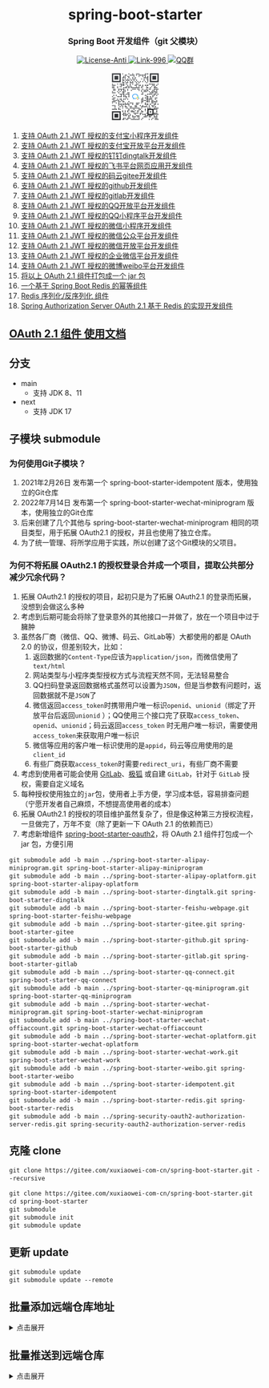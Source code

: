 <div align="center" style="text-align: center;">
    <h1>spring-boot-starter</h1>
    <h3>Spring Boot 开发组件（git 父模块）</h3>
    <a target="_blank" href="https://github.com/996icu/996.ICU/blob/master/LICENSE">
        <img alt="License-Anti" src="https://img.shields.io/badge/License-Anti 996-blue.svg">
    </a>
    <a target="_blank" href="https://996.icu/#/zh_CN">
        <img alt="Link-996" src="https://img.shields.io/badge/Link-996.icu-red.svg">
    </a>
    <a target="_blank" href="https://qm.qq.com/cgi-bin/qm/qr?k=ZieC6s1WB4njfVbrDHYgoNS8YpT26VtF&jump_from=webapi">
        <img alt="QQ群" src="https://img.shields.io/badge/QQ群-696503132-blue.svg"/>
    </a>
</div>

<p></p>

<div align="center" style="text-align: center;">
    <a target="_blank" href="https://work.weixin.qq.com/gm/75cfc47d6a341047e4b6aca7389bdfa8">
        <img alt="企业微信群" src="static/wechat-work.jpg" height="100"/>
    </a>
</div>

1. [支持 OAuth 2.1 JWT 授权的支付宝小程序开发组件](https://gitee.com/xuxiaowei-com-cn/spring-boot-starter-alipay-miniprogram.git)
2. [支持 OAuth 2.1 JWT 授权的支付宝开放平台开发组件](https://gitee.com/xuxiaowei-com-cn/spring-boot-starter-alipay-oplatform.git)
3. [支持 OAuth 2.1 JWT 授权的钉钉dingtalk开发组件](https://gitee.com/xuxiaowei-com-cn/spring-boot-starter-dingtalk)
4. [支持 OAuth 2.1 JWT 授权的飞书平台网页应用开发组件](https://gitee.com/xuxiaowei-com-cn/spring-boot-starter-feishu-webpage)
5. [支持 OAuth 2.1 JWT 授权的码云gitee开发组件](https://gitee.com/xuxiaowei-com-cn/spring-boot-starter-gitee)
6. [支持 OAuth 2.1 JWT 授权的github开发组件](https://gitee.com/xuxiaowei-com-cn/spring-boot-starter-github)
7. [支持 OAuth 2.1 JWT 授权的gitlab开发组件](https://gitee.com/xuxiaowei-com-cn/spring-boot-starter-gitlab)
8. [支持 OAuth 2.1 JWT 授权的QQ开放平台开发组件](https://gitee.com/xuxiaowei-com-cn/spring-boot-starter-qq-connect)
9. [支持 OAuth 2.1 JWT 授权的QQ小程序平台开发组件](https://gitee.com/xuxiaowei-com-cn/spring-boot-starter-qq-miniprogram)
10. [支持 OAuth 2.1 JWT 授权的微信小程序开发组件](https://gitee.com/xuxiaowei-com-cn/spring-boot-starter-wechat-miniprogram)
11. [支持 OAuth 2.1 JWT 授权的微信公众平台开发组件](https://gitee.com/xuxiaowei-com-cn/spring-boot-starter-wechat-offiaccount)
12. [支持 OAuth 2.1 JWT 授权的微信开放平台开发组件](https://gitee.com/xuxiaowei-com-cn/spring-boot-starter-wechat-oplatform)
13. [支持 OAuth 2.1 JWT 授权的企业微信平台开发组件](https://gitee.com/xuxiaowei-com-cn/spring-boot-starter-wechat-work)
14. [支持 OAuth 2.1 JWT 授权的微博weibo平台开发组件](https://gitee.com/xuxiaowei-com-cn/spring-boot-starter-weibo)
15. [将以上 OAuth 2.1 组件打包成一个 jar 包](spring-boot-starter-oauth2)
16. [一个基于 Spring Boot Redis 的幂等组件](https://gitee.com/xuxiaowei-com-cn/spring-boot-starter-idempotent)
17. [Redis 序列化/反序列化 组件](https://gitee.com/xuxiaowei-com-cn/spring-boot-starter-redis)
18. [Spring Authorization Server OAuth 2.1 基于 Redis 的实现开发组件](https://gitee.com/xuxiaowei-com-cn/spring-security-oauth2-authorization-server-redis)

## [OAuth 2.1 组件 使用文档](https://www.yuque.com/xuxiaowei-com-cn/xuxiaowei-cloud/third-party-login)

## 分支

- main
    - 支持 JDK 8、11
- next
    - 支持 JDK 17

## 子模块 submodule

### 为何使用Git子模块？

1. 2021年2月26日 发布第一个 spring-boot-starter-idempotent 版本，使用独立的Git仓库
2. 2022年7月14日 发布第一个 spring-boot-starter-wechat-miniprogram 版本，使用独立的Git仓库
3. 后来创建了几个其他与 spring-boot-starter-wechat-miniprogram 相同的项目类型，用于拓展 OAuth2.1 的授权，并且也使用了独立仓库。
4. 为了统一管理、将所学应用于实践，所以创建了这个Git模块的父项目。

### 为何不将拓展 OAuth2.1 的授权登录合并成一个项目，提取公共部分减少冗余代码？

1. 拓展 OAuth2.1 的授权的项目，起初只是为了拓展 OAuth2.1 的登录而拓展，没想到会做这么多种
2. 考虑到后期可能会将除了登录意外的其他接口一并做了，放在一个项目中过于臃肿
3. 虽然各厂商（微信、QQ、微博、码云、GitLab等）大都使用的都是 OAuth 2.0 的协议，但差别较大，比如：
    1. 返回数据的`Content-Type`应该为`application/json`，而微信使用了`text/html`
    2. 网站类型与小程序类型授权方式与流程天然不同，无法轻易整合
    3. QQ扫码登录返回数据格式虽然可以设置为`JSON`，但是当参数有问题时，返回数据就不是`JSON`了
    4. 微信返回`access_token`时携带用户唯一标识`openid`、`unionid`（绑定了开放平台后返回`unionid`
       ）；QQ使用三个接口完了获取`access_token`、`openid`、`unionid`；码云返回`access_token`
       时无用户唯一标识，需要使用`access_token`来获取用户唯一标识
    5. 微信等应用的客户唯一标识使用的是`appid`，码云等应用使用的是`client_id`
    6. 有些厂商获取`access_token`时需要`redirect_uri`，有些厂商不需要
4. 考虑到使用者可能会使用 [GitLab](https://gitlab.com)、[极狐](https://jihulab.com) 或自建 `GitLab`，针对于 `GitLab`
   授权，需要自定义域名
5. 每种授权使用独立的`jar`包，使用者上手方便，学习成本低，容易排查问题（宁愿开发者自己麻烦，不想提高使用者的成本）
6. 拓展 OAuth2.1 的授权的项目维护虽然复杂了，但是像这种第三方授权流程，一旦做完了，万年不变（除了更新一下 OAuth 2.1 的依赖而已）
7. 考虑新增组件 [spring-boot-starter-oauth2](spring-boot-starter-oauth2)，将 OAuth 2.1 组件打包成一个 jar 包，方便引用

```shell
git submodule add -b main ../spring-boot-starter-alipay-miniprogram.git spring-boot-starter-alipay-miniprogram
git submodule add -b main ../spring-boot-starter-alipay-oplatform.git spring-boot-starter-alipay-oplatform
git submodule add -b main ../spring-boot-starter-dingtalk.git spring-boot-starter-dingtalk
git submodule add -b main ../spring-boot-starter-feishu-webpage.git spring-boot-starter-feishu-webpage
git submodule add -b main ../spring-boot-starter-gitee.git spring-boot-starter-gitee
git submodule add -b main ../spring-boot-starter-github.git spring-boot-starter-github
git submodule add -b main ../spring-boot-starter-gitlab.git spring-boot-starter-gitlab
git submodule add -b main ../spring-boot-starter-qq-connect.git spring-boot-starter-qq-connect
git submodule add -b main ../spring-boot-starter-qq-miniprogram.git spring-boot-starter-qq-miniprogram
git submodule add -b main ../spring-boot-starter-wechat-miniprogram.git spring-boot-starter-wechat-miniprogram
git submodule add -b main ../spring-boot-starter-wechat-offiaccount.git spring-boot-starter-wechat-offiaccount
git submodule add -b main ../spring-boot-starter-wechat-oplatform.git spring-boot-starter-wechat-oplatform
git submodule add -b main ../spring-boot-starter-wechat-work.git spring-boot-starter-wechat-work
git submodule add -b main ../spring-boot-starter-weibo.git spring-boot-starter-weibo
git submodule add -b main ../spring-boot-starter-idempotent.git spring-boot-starter-idempotent
git submodule add -b main ../spring-boot-starter-redis.git spring-boot-starter-redis
git submodule add -b main ../spring-security-oauth2-authorization-server-redis.git spring-security-oauth2-authorization-server-redis
```

## 克隆 clone

```shell
git clone https://gitee.com/xuxiaowei-com-cn/spring-boot-starter.git --recursive
```

```shell
git clone https://gitee.com/xuxiaowei-com-cn/spring-boot-starter.git
cd spring-boot-starter
git submodule
git submodule init
git submodule update
```

## 更新 update

```shell
git submodule update
git submodule update --remote
```

## 批量添加远端仓库地址

<details>
<summary>点击展开</summary>
git remote add gitee https://gitee.com/xuxiaowei-com-cn/spring-boot-starter.git
git remote add gitlab https://gitlab.com/xuxiaowei-com-cn/spring-boot-starter.git
git remote add jihulab https://jihulab.com/xuxiaowei-com-cn/spring-boot-starter.git
git remote add github https://github.com/xuxiaowei-com-cn/spring-boot-starter.git
git remote add gitcode https://gitcode.net/xuxiaowei-com-cn/spring-boot-starter.git
git remote add gitlink https://gitlink.org.cn/xuxiaowei-com-cn/spring-boot-starter.git
cd spring-boot-starter-alipay-miniprogram
git remote add gitee https://gitee.com/xuxiaowei-com-cn/spring-boot-starter-alipay-miniprogram.git
git remote add gitlab https://gitlab.com/xuxiaowei-com-cn/spring-boot-starter-alipay-miniprogram.git
git remote add jihulab https://jihulab.com/xuxiaowei-com-cn/spring-boot-starter-alipay-miniprogram.git
git remote add github https://github.com/xuxiaowei-com-cn/spring-boot-starter-alipay-miniprogram.git
git remote add gitcode https://gitcode.net/xuxiaowei-com-cn/spring-boot-starter-alipay-miniprogram.git
git remote add gitlink https://gitlink.org.cn/xuxiaowei-com-cn/spring-boot-starter-alipay-miniprogram.git
cd ..
cd spring-boot-starter-alipay-oplatform
git remote add gitee https://gitee.com/xuxiaowei-com-cn/spring-boot-starter-alipay-oplatform.git
git remote add gitlab https://gitlab.com/xuxiaowei-com-cn/spring-boot-starter-alipay-oplatform.git
git remote add jihulab https://jihulab.com/xuxiaowei-com-cn/spring-boot-starter-alipay-oplatform.git
git remote add github https://github.com/xuxiaowei-com-cn/spring-boot-starter-alipay-oplatform.git
git remote add gitcode https://gitcode.net/xuxiaowei-com-cn/spring-boot-starter-alipay-oplatform.git
git remote add gitlink https://gitlink.org.cn/xuxiaowei-com-cn/spring-boot-starter-alipay-oplatform.git
cd ..
cd spring-boot-starter-dingtalk
git remote add gitee https://gitee.com/xuxiaowei-com-cn/spring-boot-starter-dingtalk.git
git remote add gitlab https://gitlab.com/xuxiaowei-com-cn/spring-boot-starter-dingtalk.git
git remote add jihulab https://jihulab.com/xuxiaowei-com-cn/spring-boot-starter-dingtalk.git
git remote add github https://github.com/xuxiaowei-com-cn/spring-boot-starter-dingtalk.git
git remote add gitcode https://gitcode.net/xuxiaowei-com-cn/spring-boot-starter-dingtalk.git
git remote add gitlink https://gitlink.org.cn/xuxiaowei-com-cn/spring-boot-starter-dingtalk.git
cd ..
cd spring-boot-starter-feishu-webpage
git remote add gitee https://gitee.com/xuxiaowei-com-cn/spring-boot-starter-feishu-webpage.git
git remote add gitlab https://gitlab.com/xuxiaowei-com-cn/spring-boot-starter-feishu-webpage.git
git remote add jihulab https://jihulab.com/xuxiaowei-com-cn/spring-boot-starter-feishu-webpage.git
git remote add github https://github.com/xuxiaowei-com-cn/spring-boot-starter-feishu-webpage.git
git remote add gitcode https://gitcode.net/xuxiaowei-com-cn/spring-boot-starter-feishu-webpage.git
git remote add gitlink https://gitlink.org.cn/xuxiaowei-com-cn/spring-boot-starter-feishu-webpage.git
cd ..
cd spring-boot-starter-gitee
git remote add gitee https://gitee.com/xuxiaowei-com-cn/spring-boot-starter-gitee.git
git remote add gitlab https://gitlab.com/xuxiaowei-com-cn/spring-boot-starter-gitee.git
git remote add jihulab https://jihulab.com/xuxiaowei-com-cn/spring-boot-starter-gitee.git
git remote add github https://github.com/xuxiaowei-com-cn/spring-boot-starter-gitee.git
git remote add gitcode https://gitcode.net/xuxiaowei-com-cn/spring-boot-starter-gitee.git
git remote add gitlink https://gitlink.org.cn/xuxiaowei-com-cn/spring-boot-starter-gitee.git
cd ..
cd spring-boot-starter-github
git remote add gitee https://gitee.com/xuxiaowei-com-cn/spring-boot-starter-github.git
git remote add gitlab https://gitlab.com/xuxiaowei-com-cn/spring-boot-starter-github.git
git remote add jihulab https://jihulab.com/xuxiaowei-com-cn/spring-boot-starter-github.git
git remote add github https://github.com/xuxiaowei-com-cn/spring-boot-starter-github.git
git remote add gitcode https://gitcode.net/xuxiaowei-com-cn/spring-boot-starter-github.git
git remote add gitlink https://gitlink.org.cn/xuxiaowei-com-cn/spring-boot-starter-github.git
cd ..
cd spring-boot-starter-gitlab
git remote add gitee https://gitee.com/xuxiaowei-com-cn/spring-boot-starter-gitlab.git
git remote add gitlab https://gitlab.com/xuxiaowei-com-cn/spring-boot-starter-gitlab.git
git remote add jihulab https://jihulab.com/xuxiaowei-com-cn/spring-boot-starter-gitlab.git
git remote add github https://github.com/xuxiaowei-com-cn/spring-boot-starter-gitlab.git
git remote add gitcode https://gitcode.net/xuxiaowei-com-cn/spring-boot-starter-gitlab.git
git remote add gitlink https://gitlink.org.cn/xuxiaowei-com-cn/spring-boot-starter-gitlab.git
cd ..
cd spring-boot-starter-qq-connect
git remote add gitee https://gitee.com/xuxiaowei-com-cn/spring-boot-starter-qq-connect.git
git remote add gitlab https://gitlab.com/xuxiaowei-com-cn/spring-boot-starter-qq-connect.git
git remote add jihulab https://jihulab.com/xuxiaowei-com-cn/spring-boot-starter-qq-connect.git
git remote add github https://github.com/xuxiaowei-com-cn/spring-boot-starter-qq-connect.git
git remote add gitcode https://gitcode.net/xuxiaowei-com-cn/spring-boot-starter-qq-connect.git
git remote add gitlink https://gitlink.org.cn/xuxiaowei-com-cn/spring-boot-starter-qq-connect.git
cd ..
cd spring-boot-starter-qq-miniprogram
git remote add gitee https://gitee.com/xuxiaowei-com-cn/spring-boot-starter-qq-miniprogram.git
git remote add gitlab https://gitlab.com/xuxiaowei-com-cn/spring-boot-starter-qq-miniprogram.git
git remote add jihulab https://jihulab.com/xuxiaowei-com-cn/spring-boot-starter-qq-miniprogram.git
git remote add github https://github.com/xuxiaowei-com-cn/spring-boot-starter-qq-miniprogram.git
git remote add gitcode https://gitcode.net/xuxiaowei-com-cn/spring-boot-starter-qq-miniprogram.git
git remote add gitlink https://gitlink.org.cn/xuxiaowei-com-cn/spring-boot-starter-qq-miniprogram.git
cd ..
cd spring-boot-starter-wechat-miniprogram
git remote add gitee https://gitee.com/xuxiaowei-com-cn/spring-boot-starter-wechat-miniprogram.git
git remote add gitlab https://gitlab.com/xuxiaowei-com-cn/spring-boot-starter-wechat-miniprogram.git
git remote add jihulab https://jihulab.com/xuxiaowei-com-cn/spring-boot-starter-wechat-miniprogram.git
git remote add github https://github.com/xuxiaowei-com-cn/spring-boot-starter-wechat-miniprogram.git
git remote add gitcode https://gitcode.net/xuxiaowei-com-cn/spring-boot-starter-wechat-miniprogram.git
git remote add gitlink https://gitlink.org.cn/xuxiaowei-com-cn/spring-boot-starter-wechat-miniprogram.git
cd ..
cd spring-boot-starter-wechat-offiaccount
git remote add gitee https://gitee.com/xuxiaowei-com-cn/spring-boot-starter-wechat-offiaccount.git
git remote add gitlab https://gitlab.com/xuxiaowei-com-cn/spring-boot-starter-wechat-offiaccount.git
git remote add jihulab https://jihulab.com/xuxiaowei-com-cn/spring-boot-starter-wechat-offiaccount.git
git remote add github https://github.com/xuxiaowei-com-cn/spring-boot-starter-wechat-offiaccount.git
git remote add gitcode https://gitcode.net/xuxiaowei-com-cn/spring-boot-starter-wechat-offiaccount.git
git remote add gitlink https://gitlink.org.cn/xuxiaowei-com-cn/spring-boot-starter-wechat-offiaccount.git
cd ..
cd spring-boot-starter-wechat-oplatform
git remote add gitee https://gitee.com/xuxiaowei-com-cn/spring-boot-starter-wechat-oplatform.git
git remote add gitlab https://gitlab.com/xuxiaowei-com-cn/spring-boot-starter-wechat-oplatform.git
git remote add jihulab https://jihulab.com/xuxiaowei-com-cn/spring-boot-starter-wechat-oplatform.git
git remote add github https://github.com/xuxiaowei-com-cn/spring-boot-starter-wechat-oplatform.git
git remote add gitcode https://gitcode.net/xuxiaowei-com-cn/spring-boot-starter-wechat-oplatform.git
git remote add gitlink https://gitlink.org.cn/xuxiaowei-com-cn/spring-boot-starter-wechat-oplatform.git
cd ..
cd spring-boot-starter-wechat-work
git remote add gitee https://gitee.com/xuxiaowei-com-cn/spring-boot-starter-wechat-work.git
git remote add gitlab https://gitlab.com/xuxiaowei-com-cn/spring-boot-starter-wechat-work.git
git remote add jihulab https://jihulab.com/xuxiaowei-com-cn/spring-boot-starter-wechat-work.git
git remote add github https://github.com/xuxiaowei-com-cn/spring-boot-starter-wechat-work.git
git remote add gitcode https://gitcode.net/xuxiaowei-com-cn/spring-boot-starter-wechat-work.git
git remote add gitlink https://gitlink.org.cn/xuxiaowei-com-cn/spring-boot-starter-wechat-work.git
cd ..
cd spring-boot-starter-weibo
git remote add gitee https://gitee.com/xuxiaowei-com-cn/spring-boot-starter-weibo.git
git remote add gitlab https://gitlab.com/xuxiaowei-com-cn/spring-boot-starter-weibo.git
git remote add jihulab https://jihulab.com/xuxiaowei-com-cn/spring-boot-starter-weibo.git
git remote add github https://github.com/xuxiaowei-com-cn/spring-boot-starter-weibo.git
git remote add gitcode https://gitcode.net/xuxiaowei-com-cn/spring-boot-starter-weibo.git
git remote add gitlink https://gitlink.org.cn/xuxiaowei-com-cn/spring-boot-starter-weibo.git
cd ..
cd spring-boot-starter-idempotent
git remote add gitee https://gitee.com/xuxiaowei-com-cn/spring-boot-starter-idempotent.git
git remote add gitlab https://gitlab.com/xuxiaowei-com-cn/spring-boot-starter-idempotent.git
git remote add jihulab https://jihulab.com/xuxiaowei-com-cn/spring-boot-starter-idempotent.git
git remote add github https://github.com/xuxiaowei-com-cn/spring-boot-starter-idempotent.git
git remote add gitcode https://gitcode.net/xuxiaowei-com-cn/spring-boot-starter-idempotent.git
git remote add gitlink https://gitlink.org.cn/xuxiaowei-com-cn/spring-boot-starter-idempotent.git
cd ..
cd spring-boot-starter-redis
git remote add gitee https://gitee.com/xuxiaowei-com-cn/spring-boot-starter-redis.git
git remote add gitlab https://gitlab.com/xuxiaowei-com-cn/spring-boot-starter-redis.git
git remote add jihulab https://jihulab.com/xuxiaowei-com-cn/spring-boot-starter-redis.git
git remote add github https://github.com/xuxiaowei-com-cn/spring-boot-starter-redis.git
git remote add gitcode https://gitcode.net/xuxiaowei-com-cn/spring-boot-starter-redis.git
git remote add gitlink https://gitlink.org.cn/xuxiaowei-com-cn/spring-boot-starter-redis.git
cd ..
cd spring-security-oauth2-authorization-server-redis
git remote add gitee https://gitee.com/xuxiaowei-com-cn/spring-security-oauth2-authorization-server-redis.git
git remote add gitlab https://gitlab.com/xuxiaowei-com-cn/spring-security-oauth2-authorization-server-redis.git
git remote add jihulab https://jihulab.com/xuxiaowei-com-cn/spring-security-oauth2-authorization-server-redis.git
git remote add github https://github.com/xuxiaowei-com-cn/spring-security-oauth2-authorization-server-redis.git
git remote add gitcode https://gitcode.net/xuxiaowei-com-cn/spring-security-oauth2-authorization-server-redis.git
git remote add gitlink https://gitlink.org.cn/xuxiaowei-com-cn/spring-security-oauth2-authorization-server-redis.git
cd ..
</details>

## 批量推送到远端仓库

<details>
<summary>点击展开</summary>
git fetch "origin" next:next
git fetch "origin" main:main
cd spring-boot-starter-alipay-miniprogram
git fetch "gitee" next:next
git fetch "gitee" main:main
git.exe push --all --progress "gitee"
git.exe push --all --progress "gitlab"
git.exe push --all --progress "jihulab"
git.exe push --all --progress "github"
git.exe push --all --progress "gitcode"
git.exe push --all --progress "gitlink"
cd ..
cd spring-boot-starter-alipay-oplatform
git fetch "gitee" next:next
git fetch "gitee" main:main
git.exe push --all --progress "gitee"
git.exe push --all --progress "gitlab"
git.exe push --all --progress "jihulab"
git.exe push --all --progress "github"
git.exe push --all --progress "gitcode"
git.exe push --all --progress "gitlink"
cd ..
cd spring-boot-starter-dingtalk
git fetch "gitee" next:next
git fetch "gitee" main:main
git.exe push --all --progress "gitee"
git.exe push --all --progress "gitlab"
git.exe push --all --progress "jihulab"
git.exe push --all --progress "github"
git.exe push --all --progress "gitcode"
git.exe push --all --progress "gitlink"
cd ..
cd spring-boot-starter-feishu-webpage
git fetch "gitee" next:next
git fetch "gitee" main:main
git.exe push --all --progress "gitee"
git.exe push --all --progress "gitlab"
git.exe push --all --progress "jihulab"
git.exe push --all --progress "github"
git.exe push --all --progress "gitcode"
git.exe push --all --progress "gitlink"
cd ..
cd spring-boot-starter-gitee
git fetch "gitee" next:next
git fetch "gitee" main:main
git.exe push --all --progress "gitee"
git.exe push --all --progress "gitlab"
git.exe push --all --progress "jihulab"
git.exe push --all --progress "github"
git.exe push --all --progress "gitcode"
git.exe push --all --progress "gitlink"
cd ..
cd spring-boot-starter-github
git fetch "gitee" next:next
git fetch "gitee" main:main
git.exe push --all --progress "gitee"
git.exe push --all --progress "gitlab"
git.exe push --all --progress "jihulab"
git.exe push --all --progress "github"
git.exe push --all --progress "gitcode"
git.exe push --all --progress "gitlink"
cd ..
cd spring-boot-starter-gitlab
git fetch "gitee" next:next
git fetch "gitee" main:main
git.exe push --all --progress "gitee"
git.exe push --all --progress "gitlab"
git.exe push --all --progress "jihulab"
git.exe push --all --progress "github"
git.exe push --all --progress "gitcode"
git.exe push --all --progress "gitlink"
cd ..
cd spring-boot-starter-qq-connect
git fetch "gitee" next:next
git fetch "gitee" main:main
git.exe push --all --progress "gitee"
git.exe push --all --progress "gitlab"
git.exe push --all --progress "jihulab"
git.exe push --all --progress "github"
git.exe push --all --progress "gitcode"
git.exe push --all --progress "gitlink"
cd ..
cd spring-boot-starter-qq-miniprogram
git fetch "gitee" next:next
git fetch "gitee" main:main
git.exe push --all --progress "gitee"
git.exe push --all --progress "gitlab"
git.exe push --all --progress "jihulab"
git.exe push --all --progress "github"
git.exe push --all --progress "gitcode"
git.exe push --all --progress "gitlink"
cd ..
cd spring-boot-starter-wechat-miniprogram
git fetch "gitee" next:next
git fetch "gitee" main:main
git.exe push --all --progress "gitee"
git.exe push --all --progress "gitlab"
git.exe push --all --progress "jihulab"
git.exe push --all --progress "github"
git.exe push --all --progress "gitcode"
git.exe push --all --progress "gitlink"
cd ..
cd spring-boot-starter-wechat-offiaccount
git fetch "gitee" next:next
git fetch "gitee" main:main
git.exe push --all --progress "gitee"
git.exe push --all --progress "gitlab"
git.exe push --all --progress "jihulab"
git.exe push --all --progress "github"
git.exe push --all --progress "gitcode"
git.exe push --all --progress "gitlink"
cd ..
cd spring-boot-starter-wechat-oplatform
git fetch "gitee" next:next
git fetch "gitee" main:main
git.exe push --all --progress "gitee"
git.exe push --all --progress "gitlab"
git.exe push --all --progress "jihulab"
git.exe push --all --progress "github"
git.exe push --all --progress "gitcode"
git.exe push --all --progress "gitlink"
cd ..
cd spring-boot-starter-wechat-work
git fetch "gitee" next:next
git fetch "gitee" main:main
git.exe push --all --progress "gitee"
git.exe push --all --progress "gitlab"
git.exe push --all --progress "jihulab"
git.exe push --all --progress "github"
git.exe push --all --progress "gitcode"
git.exe push --all --progress "gitlink"
cd ..
cd spring-boot-starter-weibo
git fetch "gitee" next:next
git fetch "gitee" main:main
git.exe push --all --progress "gitee"
git.exe push --all --progress "gitlab"
git.exe push --all --progress "jihulab"
git.exe push --all --progress "github"
git.exe push --all --progress "gitcode"
git.exe push --all --progress "gitlink"
cd ..
cd spring-boot-starter-idempotent
git fetch "gitee" next:next
git fetch "gitee" main:main
git.exe push --all --progress "gitee"
git.exe push --all --progress "gitlab"
git.exe push --all --progress "jihulab"
git.exe push --all --progress "github"
git.exe push --all --progress "gitcode"
git.exe push --all --progress "gitlink"
cd ..
cd spring-boot-starter-redis
git.exe fetch -v --progress "origin"
git.exe push --all --progress "origin"
git.exe push --all --progress "gitee"
git.exe push --all --progress "gitlab"
git.exe push --all --progress "jihulab"
git.exe push --all --progress "github"
git.exe push --all --progress "gitcode"
git.exe push --all --progress "gitlink"
cd ..
cd spring-security-oauth2-authorization-server-redis
git.exe fetch -v --progress "origin"
git.exe push --all --progress "origin"
git.exe push --all --progress "gitee"
git.exe push --all --progress "gitlab"
git.exe push --all --progress "jihulab"
git.exe push --all --progress "github"
git.exe push --all --progress "gitcode"
git.exe push --all --progress "gitlink"
cd ..
git.exe fetch -v --progress "origin"
git.exe push --all --progress "origin"
git.exe push --all --progress "gitee"
git.exe push --all --progress "gitlab"
git.exe push --all --progress "jihulab"
git.exe push --all --progress "github"
git.exe push --all --progress "gitcode"
git.exe push --all --progress "gitlink"
</details>
